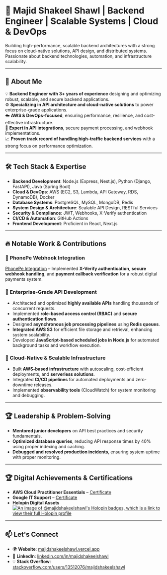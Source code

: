 # 🚀 Majid Shakeel Shawl | Backend Engineer | Scalable Systems | Cloud & DevOps  

Building high-performance, scalable backend architectures with a strong focus on cloud-native solutions, API design, and distributed systems. Passionate about backend technologies, automation, and infrastructure scalability.  

---

## 🔹 About Me  

💡 **Backend Engineer with 3+ years of experience** designing and optimizing robust, scalable, and secure backend applications.\
⚙️ **Specializing in API architecture and cloud-native solutions** to power enterprise-grade applications.\
☁️ **AWS & DevOps-focused**, ensuring performance, resilience, and cost-effective infrastructure.\
🔗 **Expert in API integrations**, secure payment processing, and webhook implementations.\
📈 **Proven track record of handling high-traffic backend services** with a strong focus on performance optimization.  

---

## 🛠️ **Tech Stack & Expertise**  

- **Backend Development**: Node.js (Express, Nest.js), Python (Django, FastAPI), Java (Spring Boot)  
- **Cloud & DevOps**: AWS (EC2, S3, Lambda, API Gateway, RDS, DynamoDB), Docker  
- **Database Systems**: PostgreSQL, MySQL, MongoDB, Redis  
- **System Design & Architecture**: Scalable API Design, RESTful Services  
- **Security & Compliance**: JWT, Webhooks, X-Verify authentication  
- **CI/CD & Automation**: GitHub Actions  
- **Frontend Development**: Proficient in React, Next.js  

---

## 🔥 **Notable Work & Contributions**  

### 📌 **PhonePe Webhook Integration**  

[PhonePe Integration](https://github.com/majidshakeelshawl/phonepe_integration) – Implemented **X-Verify authentication**, **secure webhook handling**, and **payment callback verification** for a robust digital payments system.  

### 📌 **Enterprise-Grade API Development**  

- Architected and optimized **highly available APIs** handling thousands of concurrent requests.  
- Implemented **role-based access control (RBAC)** and **secure authentication flows**.  
- Designed **asynchronous job processing pipelines** using **Redis queues**.  
- **Integrated AWS S3** for efficient file storage and retrieval, enhancing system scalability.  
- Developed **JavaScript-based scheduled jobs in Node.js** for automated background tasks and workflow execution.  

### 📌 **Cloud-Native & Scalable Infrastructure**  

- Built **AWS-based infrastructure** with autoscaling, cost-efficient deployments, and **serverless solutions**.  
- Integrated **CI/CD pipelines** for automated deployments and zero-downtime releases.  
- Implemented **observability tools** (CloudWatch) for system monitoring and debugging.  

---

## 🏆 Leadership & Problem-Solving  
- **Mentored junior developers** on API best practices and security fundamentals.  
- **Optimized database queries**, reducing API response times by 40% using proper indexing and caching.  
- **Debugged and resolved production incidents**, ensuring system uptime with proper monitoring.  

---

## 🏆 **Digital Achievements & Certifications**  

- **AWS Cloud Practitioner Essentials** – [Certificate](https://www.coursera.org/account/accomplishments/certificate/N8CF5MT8WEPY)  
- **Google IT Support** – [Certificate](https://www.coursera.org/account/accomplishments/specialization/certificate/3SQNV9GXA82K)  
- **Holopin Digital Assets** [![An image of @majidshakeelshawl's Holopin badges, which is a link to view their full Holopin profile](https://holopin.me/majidshakeelshawl)](https://holopin.io/@majidshakeelshawl)  

---

## 📫 **Let's Connect**  

- 🌍 **Website**: [majidshakeelshawl.vercel.app](https://majidshakeelshawl.vercel.app/)  
- 🔗 **LinkedIn**: [linkedin.com/in/majidshakeelshawl](https://www.linkedin.com/in/majidshakeelshawl/)  
- 💡 **Stack Overflow**: [stackoverflow.com/users/13512076/majidshakeelshawl](https://stackoverflow.com/users/13512076/majidshakeelshawl)
